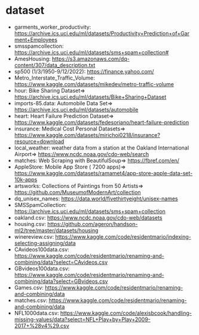 # dataset

* garments_worker_productivity: https://archive.ics.uci.edu/ml/datasets/Productivity+Prediction+of+Garment+Employees
* smsspamcollection: https://archive.ics.uci.edu/ml/datasets/sms+spam+collection#
* AmesHousing: https://s3.amazonaws.com/dq-content/307/data_description.txt
* sp500 (1/3/1950-9/12/2022): https://finance.yahoo.com/
* Metro_Interstate_Traffic_Volume: https://www.kaggle.com/datasets/mikedev/metro-traffic-volume
* hour: Bike Sharing Dataset=> https://archive.ics.uci.edu/ml/datasets/Bike+Sharing+Dataset
* imports-85.data: Automobile Data Set=> https://archive.ics.uci.edu/ml/datasets/automobile
* heart: Heart Failure Prediction Dataset=> https://www.kaggle.com/datasets/fedesoriano/heart-failure-prediction
* insurance: Medical Cost Personal Datasets=> https://www.kaggle.com/datasets/mirichoi0218/insurance?resource=download
* local_weather: weather data from a station at the Oakland International Airport=> https://www.ncdc.noaa.gov/cdo-web/search
* matches: Web Scraping with BeautifulSoup=> https://fbref.com/en/
* AppleStore: Mobile App Store ( 7200 apps)=> https://www.kaggle.com/datasets/ramamet4/app-store-apple-data-set-10k-apps
* artsworks: Collections of Paintings from 50 Artists=> https://github.com/MuseumofModernArt/collection
* dq_unisex_names: https://data.world/fivethirtyeight/unisex-names
* SMSSpamCollection: https://archive.ics.uci.edu/ml/datasets/sms+spam+collection
* oakland.csv: https://www.ncdc.noaa.gov/cdo-web/datasets
* housing.csv: https://github.com/ageron/handson-ml2/tree/master/datasets/housing
* winereview.csv: https://www.kaggle.com/code/residentmario/indexing-selecting-assigning/data
* CAvideos100data.csv: https://www.kaggle.com/code/residentmario/renaming-and-combining/data?select=CAvideos.csv
* GBvideos100data.csv: https://www.kaggle.com/code/residentmario/renaming-and-combining/data?select=GBvideos.csv
* Games.csv: https://www.kaggle.com/code/residentmario/renaming-and-combining/data
* matches.csv: https://www.kaggle.com/code/residentmario/renaming-and-combining/data
* NFL1000data.csv: https://www.kaggle.com/code/alexisbcook/handling-missing-values/data?select=NFL+Play+by+Play+2009-2017+%28v4%29.csv

